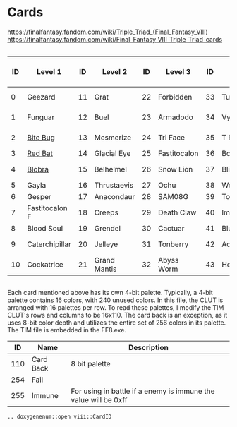 Cards
======

https://finalfantasy.fandom.com/wiki/Triple_Triad_(Final_Fantasy_VIII)
https://finalfantasy.fandom.com/wiki/Final_Fantasy_VIII_Triple_Triad_cards

<div style="width: 100%; overflow-x: auto;">

| ID  | Level 1                                                                             | ID  | Level 2      | ID  | Level 3      | ID  | Level 4     | ID  | Level 5       | ID  | Level 6 (Boss) | ID  | Level 7 (Boss) | ID  | Level 8 (Guardian Force) | ID  | Level 9 (Guardian Force) | ID  | Level 10 (Player) |
|-----|-------------------------------------------------------------------------------------|-----|--------------|-----|--------------|-----|-------------|-----|---------------|-----|----------------|-----|----------------|-----|--------------------------|-----|------------------------------------|-----|-------------------|
| 0   | Geezard                                                                             | 11  | Grat         | 22  | Forbidden    | 33  | Turtapod    | 44  | Iron Giant    | 55  | Fujin Raijin   | 66  | Propagator     | 77  | Chubby Chocobo           | 88  | Carbuncle                          | 99  | Ward              |
| 1   | Funguar                                                                             | 12  | Buel         | 23  | Armadodo     | 34  | Vysage      | 45  | Behemoth      | 56  | Elvoret        | 67  | Jumbo Cactuar  | 78  | Angelo                   | 89  | Diablos                            | 100 | Kiros             |
| 2   | [Bite Bug](https://finalfantasy.fandom.com/wiki/Bite_Bug_(Final_Fantasy_VIII_card)) | 13  | Mesmerize    | 24  | Tri Face     | 35  | T Rexaur    | 46  | Chimera       | 57  | X ATM092       | 68  | Tri Point      | 79  | Gilgamesh                | 90  | Leviathan                          | 101 | Laguna            |
| 3   | [Red Bat](https://finalfantasy.fandom.com/wiki/Red_Bat_(card))                      | 14  | Glacial Eye  | 25  | Fastitocalon | 36  | Bomb        | 47  | PuPu          | 58  | Granaldo       | 69  | Gargantua      | 80  | MiniMog                  | 91  | Odin                               | 102 | Selphie           |
| 4   | [Blobra](https://finalfantasy.fandom.com/wiki/Blobra_(Final_Fantasy_VIII_card))     | 15  | Belhelmel    | 26  | Snow Lion    | 37  | Blitz       | 48  | Elastoid      | 59  | Gerogero       | 70  | Mobile Type 8  | 81  | Chicobo                  | 92  | Pandemona                          | 103 | Quistis           |
| 5   | Gayla                                                                               | 16  | Thrustaevis  | 27  | Ochu         | 38  | Wendigo     | 49  | GIM47N        | 60  | Iguion         | 71  | Sphinxara      | 82  | Quezacotl                | 93  | Cerberus                           | 104 | Irvine            |
| 6   | Gesper                                                                              | 17  | Anacondaur   | 28  | SAM08G       | 39  | Torama      | 50  | Malboro       | 61  | Abadon         | 72  | Tiamat         | 83  | Shiva                    | 94  | Alexander                          | 105 | Zell              |
| 7   | Fastitocalon F                                                                      | 18  | Creeps       | 29  | Death Claw   | 40  | Imp         | 51  | Ruby Dragon   | 62  | Trauma         | 73  | BGH251F2       | 84  | Ifrit                    | 95  | Phoenix                            | 106 | Rinoa             |
| 8   | Blood Soul                                                                          | 19  | Grendel      | 30  | Cactuar      | 41  | Blue Dragon | 52  | Elnoyle       | 63  | Oilboyle       | 74  | Red Giant      | 85  | Siren                    | 96  | Bahamut                            | 107 | Edea              |
| 9   | Caterchipillar                                                                      | 20  | Jelleye      | 31  | Tonberry     | 42  | Adamantoise | 53  | Tonberry King | 64  | Shumi Tribe    | 75  | Catoblepas     | 86  | Sacred                   | 97  | Doomtrain                          | 108 | Seifer            |
| 10  | Cockatrice                                                                          | 21  | Grand Mantis | 32  | Abyss Worm   | 43  | Hexadragon  | 54  | Biggs / Wedge | 65  | Krysta         | 76  | Ultima Weapon  | 87  | Minotaur                 | 98  | Eden                               | 109 | Squall            |

</div>

Each card mentioned above has its own 4-bit palette. Typically, a 4-bit palette contains 16 colors, with 240 unused
colors. In this file, the CLUT is arranged with 16 palettes per row. To read these palettes, I modify the TIM CLUT's
rows and columns to be 16x110. The card back is an exception, as it uses 8-bit color depth and utilizes the entire set
of 256 colors in its palette. The TIM file is embedded in the FF8.exe.

| ID  | Name      | Description                                                     |
|-----|-----------|-----------------------------------------------------------------|
| 110 | Card Back | 8 bit palette                                                   |
| 254 | Fail      |                                                                 |
| 255 | Immune    | For using in battle if a enemy is immune the value will be 0xff |


```{eval-rst}
.. doxygenenum::open viii::CardID
```